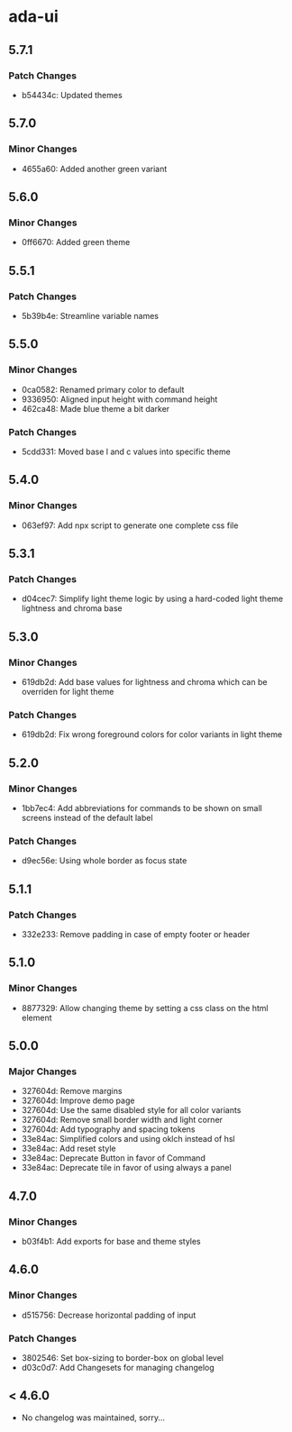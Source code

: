 # ada-ui

## 5.7.1

### Patch Changes

- b54434c: Updated themes

## 5.7.0

### Minor Changes

- 4655a60: Added another green variant

## 5.6.0

### Minor Changes

- 0ff6670: Added green theme

## 5.5.1

### Patch Changes

- 5b39b4e: Streamline variable names

## 5.5.0

### Minor Changes

- 0ca0582: Renamed primary color to default
- 9336950: Aligned input height with command height
- 462ca48: Made blue theme a bit darker

### Patch Changes

- 5cdd331: Moved base l and c values into specific theme

## 5.4.0

### Minor Changes

- 063ef97: Add npx script to generate one complete css file

## 5.3.1

### Patch Changes

- d04cec7: Simplify light theme logic by using a hard-coded light theme lightness and chroma base

## 5.3.0

### Minor Changes

- 619db2d: Add base values for lightness and chroma which can be overriden for light theme

### Patch Changes

- 619db2d: Fix wrong foreground colors for color variants in light theme

## 5.2.0

### Minor Changes

- 1bb7ec4: Add abbreviations for commands to be shown on small screens instead of the default label

### Patch Changes

- d9ec56e: Using whole border as focus state

## 5.1.1

### Patch Changes

- 332e233: Remove padding in case of empty footer or header

## 5.1.0

### Minor Changes

- 8877329: Allow changing theme by setting a css class on the html element

## 5.0.0

### Major Changes

- 327604d: Remove margins
- 327604d: Improve demo page
- 327604d: Use the same disabled style for all color variants
- 327604d: Remove small border width and light corner
- 327604d: Add typography and spacing tokens
- 33e84ac: Simplified colors and using oklch instead of hsl
- 33e84ac: Add reset style
- 33e84ac: Deprecate Button in favor of Command
- 33e84ac: Deprecate tile in favor of using always a panel

## 4.7.0

### Minor Changes

- b03f4b1: Add exports for base and theme styles

## 4.6.0

### Minor Changes

- d515756: Decrease horizontal padding of input

### Patch Changes

- 3802546: Set box-sizing to border-box on global level
- d03c0d7: Add Changesets for managing changelog

## < 4.6.0

- No changelog was maintained, sorry...
